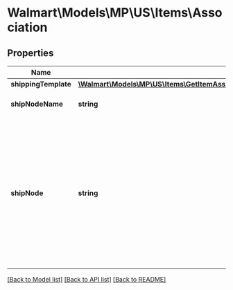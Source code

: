 # Walmart\Models\MP\US\Items\Association

## Properties

Name | Type | Description | Notes
------------ | ------------- | ------------- | -------------
**shippingTemplate** | [**\Walmart\Models\MP\US\Items\GetItemAssociations200ResponseItemsInnerAssociationsInnerShippingTemplate**](GetItemAssociations200ResponseItemsInnerAssociationsInnerShippingTemplate.md) |  | [optional]
**shipNodeName** | **string** | Name of the fulfillment center. | [optional]
**shipNode** | **string** | The fulfillment center or ship node Id which uniquely identifies each facility and is autogenerated during the creation of fulfillment center. Every time a facility is added, a new ship node id is generated. | [optional]


[[Back to Model list]](./) [[Back to API list]](../../../../../README.md#supported-apis) [[Back to README]](../../../../../README.md)
